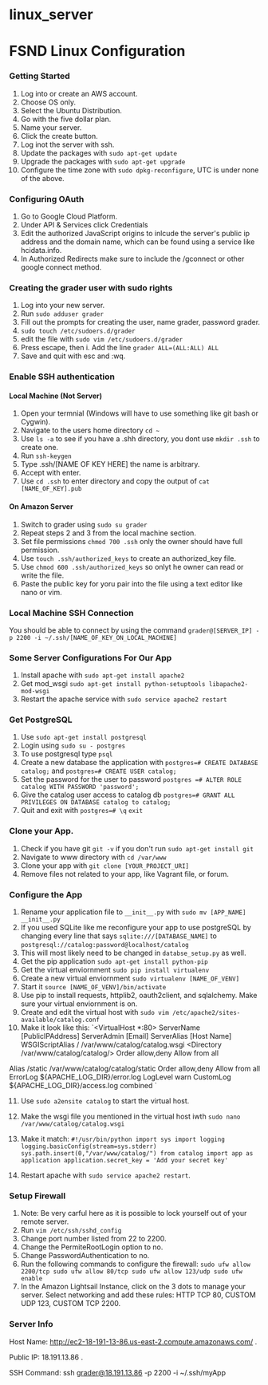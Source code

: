 # linux_server

# FSND Linux Configuration

### Getting Started
1. Log into or create an AWS account.
1. Choose OS only.
1. Select the Ubuntu Distribution.
1. Go with the five dollar plan.
1. Name your server.
1. Click the create button.
1. Log inot the server with ssh.
1. Update the packages with `sudo apt-get update`
1. Upgrade the packages with `sudo apt-get upgrade`
1. Configure the time zone with `sudo dpkg-reconfigure`, UTC is under none of the above.

### Configuring OAuth
1. Go to Google Cloud Platform.
1. Under API & Services click Credentials
1. Edit the authorized JavaScript origins to inlcude the server's public ip address and the domain name,
   which can be found using a service like hcidata.info.
1. In Authorized Redirects make sure to include the /gconnect or other google connect method.

### Creating the grader user with sudo rights
1. Log into your new server.
2. Run `sudo adduser grader`
3. Fill out the prompts for creating the user, name grader, password grader.
4. `sudo touch /etc/sudoers.d/grader`
5. edit the file with `sudo vim /etc/sudoers.d/grader`
6. Press escape, then i. Add the line `grader ALL=(ALL:ALL) ALL`
6. Save and quit with esc and :wq.

### Enable SSH authentication
#### Local Machine (Not Server)
1. Open your termnial (Windows will have to use something like git bash or Cygwin).
2. Navigate to the users home directory `cd ~`
3. Use `ls -a` to see if you have a .shh directory, you dont use `mkdir .ssh` to create one.
4. Run  `ssh-keygen`
5. Type .ssh/[NAME OF KEY HERE] the name is arbitrary.
6. Accept with enter.
6. Use `cd .ssh` to enter directory and copy the output of `cat [NAME_OF_KEY].pub`

#### On Amazon Server
1. Switch to grader using `sudo su grader`
2. Repeat steps 2 and 3 from the local machine section.
3. Set file permissions `chmod 700 .ssh` only the owner should have full permission.
4. Use `touch .ssh/authorized_keys` to create an authorized_key file.
5. Use `chmod 600 .ssh/authorized_keys` so onlyt he owner can read or write the file.
6. Paste the public key for yoru pair into the file using a text editor like nano or vim.

### Local Machine SSH Connection
You should be able to connect by using the command `grader@[SERVER_IP] -p 2200 -i ~/.ssh/[NAME_OF_KEY_ON_LOCAL_MACHINE]`

### Some Server Configurations For Our App
1. Install apache with `sudo apt-get install apache2`
2. Get mod_wsgi `sudo apt-get install python-setuptools libapache2-mod-wsgi`
3. Restart the apache service with `sudo service apache2 restart`

### Get PostgreSQL
1. Use `sudo apt-get install postgresql`
2. Login using `sudo su - postgres`
3. To use postgresql type `psql`
4. Create a new database the application with `postgres=# CREATE DATABASE catalog;`
   and `postgres=# CREATE USER catalog;`
5. Set the password for the user to password `postgres =# ALTER ROLE catalog WITH PASSWORD 'password';`
6. Give the catalog user access to catalog db `postgres=# GRANT ALL PRIVILEGES ON DATABASE catalog to catalog;`
7. Quit and exit with `postgres=# \q` `exit`

### Clone your App.
1. Check if you have git `git -v` if you don't run `sudo apt-get install git`
2. Navigate to www directory with `cd /var/www`
3. Clone your app with `git clone [YOUR_PROJECT_URI]`
4. Remove files not related to your app, like Vagrant file, or forum.

### Configure the App
1. Rename your application file to `__init__.py` with `sudo mv [APP_NAME] __init__.py`
2. If you used SQLite like me reconfigure your app to use postgreSQL by changing every line that says
   `sqlite:///[DATABASE_NAME]` to `postgresql://catalog:password@localhost/catalog`
3. This will most likely need to be changed in `databse_setup.py` as well. 
4. Get the pip application `sudo apt-get install python-pip`
5. Get the virtual enviornment `sudo pip install virtualenv`
6. Create a new virtual enviornment `sudo virtualenv [NAME_OF_VENV]`
7. Start it `source [NAME_OF_VENV]/bin/activate`
8. Use pip to install requests, httplib2, oauth2client, and sqlalchemy. Make sure your virtual enviornment is on.
9. Create and edit the virtual host with `sudo vim /etc/apache2/sites-available/catalog.conf`
10. Make it look like this:
   `<VirtualHost *:80>
  ServerName [PublicIPAddress]
  ServerAdmin [Email]
  ServerAlias [Host Name]
  WSGIScriptAlias / /var/www/catalog/catalog.wsgi
  <Directory /var/www/catalog/catalog/>
          Order allow,deny
          Allow from all
  </Directory>
  Alias /static /var/www/catalog/catalog/static
  <Directory /var/www/catalog/catalog/static/>
          Order allow,deny
          Allow from all
  </Directory>
  ErrorLog ${APACHE_LOG_DIR}/error.log
  LogLevel warn
  CustomLog ${APACHE_LOG_DIR}/access.log combined
</VirtualHost>`

11. Use `sudo a2ensite catalog` to start the virtual host.
12. Make the wsgi file you mentioned in the virtual host iwth `sudo nano /var/www/catalog/catalog.wsgi`
13. Make it match:
   `#!/usr/bin/python
import sys
import logging
logging.basicConfig(stream=sys.stderr)
sys.path.insert(0,"/var/www/catalog/")
from catalog import app as application
application.secret_key = 'Add your secret key'`

14. Restart apache with `sudo service apache2 restart`.

### Setup Firewall
1. Note: Be very carful here as it is possible to lock yourself out of your remote server.
2. Run `vim /etc/ssh/sshd_config`
3. Change port number listed from 22 to 2200.
4. Change the PermiteRootLogin option to no.
5. Change PasswordAuthentication to no.
6. Run the following commands to configure the firewall:
   `sudo ufw allow 2200/tcp
sudo ufw allow 80/tcp
sudo ufw allow 123/udp
sudo ufw enable`
7. In the Amazon Lightsail Instance, click on the 3 dots to manage your server. Select networking and add these rules:
   HTTP TCP 80, CUSTOM UDP 123, CUSTOM TCP 2200.

### Server Info
Host Name: http://ec2-18-191-13-86.us-east-2.compute.amazonaws.com/ . 

Public IP: 18.191.13.86 . 

SSH Command: ssh grader@18.191.13.86 -p 2200 -i ~/.ssh/myApp
